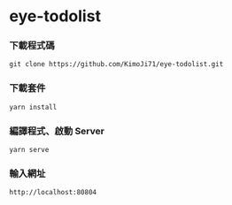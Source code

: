 # eye-todolist

### 下載程式碼
```
git clone https://github.com/KimoJi71/eye-todolist.git
```

### 下載套件
```
yarn install
```

### 編譯程式、啟動 Server
```
yarn serve
```

### 輸入網址
```
http://localhost:80804
```
<!-- ### Compiles and minifies for production
```
yarn build
```

### Lints and fixes files
```
yarn lint
```

### Customize configuration
See [Configuration Reference](https://cli.vuejs.org/config/). -->

